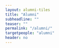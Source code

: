 ```yaml
---
layout: alumni-tiles
title: "Alumni"
subheadline: ""
teaser: ""
permalink: "/alumni/"
targetpeople: "alumni"
header: no
---
```


